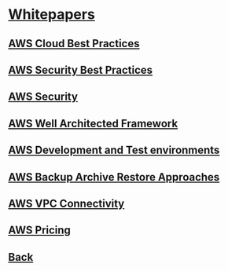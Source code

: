 # [Whitepapers](../README.md)

## [AWS Cloud Best Practices](https://d1.awsstatic.com/whitepapers/AWS_Cloud_Best_Practices.pdf)

## [AWS Security Best Practices](https://d0.awsstatic.com/whitepapers/Security/AWS_Security_Best_Practices.pdf?refid=em_)

## [AWS Security](http://d0.awsstatic.com/whitepapers/Security/AWS%20Security%20Whitepaper.pdf)

## [AWS Well Architected Framework](https://d0.awsstatic.com/whitepapers/architecture/AWS_Well-Architected_Framework.pdf)

## [AWS Development and Test environments](https://media.amazonwebservices.com/AWS_Development_Test_Environments.pdf)

## [AWS Backup Archive Restore Approaches](https://d0.awsstatic.com/whitepapers/Backup_Archive_and_Restore_Approaches_Using_AWS.pdf)

## [AWS VPC Connectivity](https://media.amazonwebservices.com/AWS_Amazon_VPC_Connectivity_Options.pdf)

## [AWS Pricing](http://d0.awsstatic.com/whitepapers/aws_pricing_overview.pdf)

## [Back](../README.md)